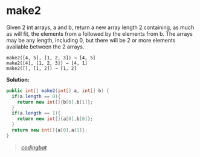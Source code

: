 # make2

Given 2 int arrays, a and b, return a new array length 2 containing, as much as will fit, the elements from a followed by the elements from b. The arrays may be any length, including 0, but there will be 2 or more elements available between the 2 arrays.

```
make2([4, 5], [1, 2, 3]) → [4, 5]
make2([4], [1, 2, 3]) → [4, 1]
make2([], [1, 2]) → [1, 2]
```

**Solution:**

```java
public int[] make2(int[] a, int[] b) {
  if(a.length == 0){
    return new int[]{b[0],b[1]};
  }
  if(a.length == 1){
    return new int[]{a[0],b[0]};
  }
  return new int[]{a[0],a[1]};
}
```

> _[codingbat](http://codingbat.com/prob/p143461)_